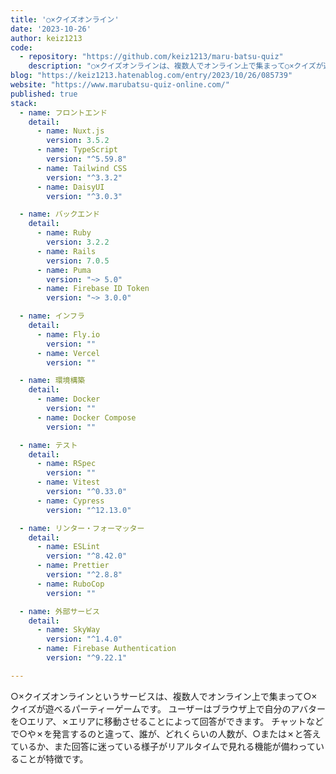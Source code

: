 ```yaml
---
title: '○×クイズオンライン'
date: '2023-10-26'
author: keiz1213
code: 
  - repository: "https://github.com/keiz1213/maru-batsu-quiz"
    description: "○×クイズオンラインは、複数人でオンライン上で集まって○×クイズが遊べるパーティーゲームです。"
blog: "https://keiz1213.hatenablog.com/entry/2023/10/26/085739"
website: "https://www.marubatsu-quiz-online.com/"
published: true
stack:
  - name: フロントエンド
    detail:
      - name: Nuxt.js
        version: 3.5.2
      - name: TypeScript
        version: "^5.59.8"
      - name: Tailwind CSS
        version: "^3.3.2"
      - name: DaisyUI
        version: "^3.0.3"

  - name: バックエンド
    detail: 
      - name: Ruby
        version: 3.2.2
      - name: Rails
        version: 7.0.5
      - name: Puma
        version: "~> 5.0"
      - name: Firebase ID Token
        version: "~> 3.0.0"

  - name: インフラ
    detail:
      - name: Fly.io
        version: ""
      - name: Vercel
        version: ""

  - name: 環境構築
    detail:
      - name: Docker
        version: ""
      - name: Docker Compose
        version: ""

  - name: テスト
    detail:
      - name: RSpec
        version: ""
      - name: Vitest
        version: "^0.33.0"
      - name: Cypress
        version: "^12.13.0"

  - name: リンター・フォーマッター
    detail:
      - name: ESLint
        version: "^8.42.0"
      - name: Prettier
        version: "^2.8.8"
      - name: RuboCop
        version: ""

  - name: 外部サービス
    detail:
      - name: SkyWay
        version: "^1.4.0"
      - name: Firebase Authentication
        version: "^9.22.1"

---
```


○×クイズオンラインというサービスは、複数人でオンライン上で集まって○×クイズが遊べるパーティーゲームです。
ユーザーはブラウザ上で自分のアバターを○エリア、✗エリアに移動させることによって回答ができます。
チャットなどで○や✗を発言するのと違って、誰が、どれくらいの人数が、○または✗と答えているか、また回答に迷っている様子がリアルタイムで見れる機能が備わっていることが特徴です。
